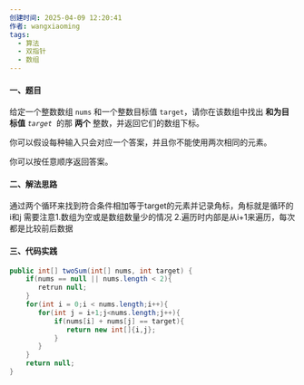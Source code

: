 ```yaml
---
创建时间: 2025-04-09 12:20:41
作者: wangxiaoming
tags:
  - 算法
  - 双指针
  - 数组
---
```


#### 一、题目
给定一个整数数组 `nums` 和一个整数目标值 `target`，请你在该数组中找出 **和为目标值** _`target`_  的那 **两个** 整数，并返回它们的数组下标。

你可以假设每种输入只会对应一个答案，并且你不能使用两次相同的元素。

你可以按任意顺序返回答案。

#### 二、解法思路

通过两个循环来找到符合条件相加等于target的元素并记录角标，角标就是循环的i和j
需要注意1.数组为空或是数组数量少的情况 2.遍历时内部是从i+1来遍历，每次都是比较前后数据

#### 三、代码实践
```java
public int[] twoSum(int[] nums, int target) {
	if(nums == null || nums.length < 2){
	   retrun null;
	}
	for(int i = 0;i < nums.length;i++){
	   for(int j = i+1;j<nums.length;j++){
	       if(nums[i] + nums[j] == target){
	          return new int[]{i,j};
	       }
	   }
	}
	return null;
}
```